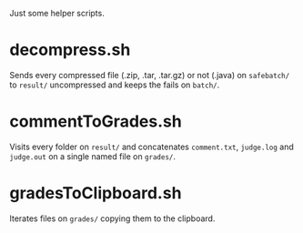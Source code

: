 Just some helper scripts.

# decompress.sh
Sends every compressed file (.zip, .tar, .tar.gz) or not (.java) on `safebatch/` to `result/` uncompressed and keeps the fails on `batch/`.

# commentToGrades.sh
Visits every folder on `result/` and concatenates `comment.txt`, `judge.log` and `judge.out` on a single named file on `grades/`.

# gradesToClipboard.sh
Iterates files on `grades/` copying them to the clipboard.
